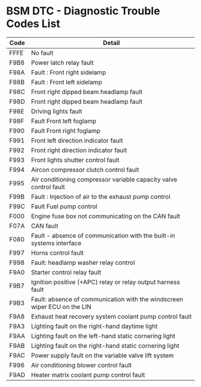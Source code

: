 # BSM DTC - Diagnostic Trouble Codes List

| Code | Detail |
| - | - |
| FFFE | No fault |
| F9B8 | Power latch relay fault |
| F98A | Fault : Front right sidelamp |
| F98B | Fault : Front left sidelamp |
| F98C | Front right dipped beam headlamp fault |
| F98D | Front right dipped beam headlamp fault |
| F98E | Driving lights fault |
| F98F | Fault Front left foglamp |
| F990 | Fault Front right foglamp |
| F991 | Front left direction indicator fault |
| F992 | Front right direction indicator fault |
| F993 | Front lights shutter control fault |
| F994 | Aircon compressor clutch control fault |
| F995 | Air conditioning compressor variable capacity valve control fault |
| F99B | Fault : Injection of air to the exhaust pump control |
| F99C | Fault Fuel pump control |
| F000 | Engine fuse box not communicating on the CAN fault |
| F07A | CAN fault |
| F080 | Fault - absence of communication with the built-in systems interface |
| F997 | Horns control fault |
| F998 | Fault: headlamp washer relay control |
| F9A0 | Starter control relay fault |
| F9B7 | Ignition positive (+APC) relay or relay output harness fault |
| F9B3 | Fault: absence of communication with the windscreen wiper ECU on the LIN |
| F9A8 | Exhaust heat recovery system coolant pump control fault |
| F9A3 | Lighting fault on the right-hand daytime light |
| F9AA | Lighting fault on the left-hand static cornering light |
| F9AB | Lighting fault on the right-hand static cornering light |
| F9AC | Power supply fault on the variable valve lift system |
| F996 | Air conditioning blower control fault |
| F9AD | Heater matrix coolant pump control fault |
